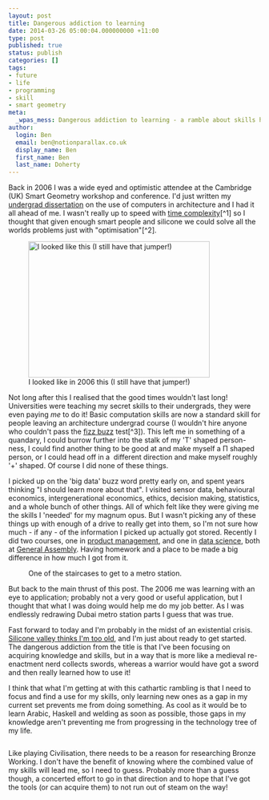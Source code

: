 ```yaml
---
layout: post
title: Dangerous addiction to learning
date: 2014-03-26 05:00:04.000000000 +11:00
type: post
published: true
status: publish
categories: []
tags:
- future
- life
- programming
- skill
- smart geometry
meta:
  _wpas_mess: Dangerous addiction to learning - a ramble about skills http://wp.me/p3wwRK-pA
author:
  login: Ben
  email: ben@notionparallax.co.uk
  display_name: Ben
  first_name: Ben
  last_name: Doherty
---
```

<p>Back in 2006 I was a wide eyed and optimistic attendee at the Cambridge (UK) Smart Geometry workshop and conference. I'd just written my <a title="dissertation" href="http://notionparallax.co.uk/?p=170">undergrad dissertation</a> on the use of computers in architecture and I had it all ahead of me. I wasn't really up to speed with <a href="http://en.wikipedia.org/wiki/Time_complexity">time complexity</a>[^1] so I thought that given enough smart people and silicone we could solve all the worlds problems just with "optimisation"[^2].</p>

<figure>
<img alt="I looked like this (I still have that jumper!)" src="{{ site.baseurl }}/assets/199875_6485070612_5930_n.jpg" width="362" height="272" />
<figcaption>
I looked like in 2006 this (I still have that jumper!)
</figcaption>
</figure>

<p>Not long after this I realised that the good times wouldn't last long! Universities were teaching my secret skills to their undergrads, they were even paying <em>me</em> to do it! Basic computation skills are now a standard skill for people leaving an architecture undergrad course (I wouldn't hire anyone who couldn't pass the <a href="http://blog.codinghorror.com/why-cant-programmers-program/">fizz buzz</a> test[^3]). This left me in something of a quandary, I could burrow further into the stalk of my 'T' shaped person-ness, I could find another thing to be good at and make myself a Π shaped person, or I could head off in a  different direction and make myself roughly '+' shaped. Of course I did none of these things.</p>
<p>I picked up on the 'big data' buzz word pretty early on, and spent years thinking "I should learn more about that". I visited sensor data, behavioural economics, intergenerational economics, ethics, decision making, statistics, and a whole bunch of other things. All of which felt like they were giving me the skills I 'needed' for my magnum opus. But I wasn't picking any of these things up with enough of a drive to really get into them, so I'm not sure how much - if any - of the information I picked up actually got stored. Recently I did two courses, one in <a href="https://generalassemb.ly/education/product-management">product management</a>, and one in <a href="https://generalassemb.ly/education/data-science">data science</a>, both at <a href="https://generalassemb.ly/">General Assembly</a>. Having homework and a place to be made a big difference in how much I got from it.</p>

<figure>
<img class=" " alt="" src="{{ site.baseurl }}/assets/4558446-IMG_7748_Exterior_Metro_Station.JPG"/> 
<figcaption>
One of the staircases to get to a metro station.
</figcaption>
</figure>

<p>But back to the main thrust of this post. The 2006 me was learning with an eye to application; probably not a very good or useful application, but I thought that what I was doing would help me do my job better. As I was endlessly redrawing Dubai metro station parts I guess that was true.</p>
<p>Fast forward to today and I'm probably in the midst of an existential crisis. <a href="http://www.newrepublic.com/article/117088/silicons-valleys-brutal-ageism">Silicone valley thinks I'm too old</a>, and I'm just about ready to get started. The dangerous addiction from the title is that I've been focusing on acquiring knowledge and skills, but in a way that is more like a medieval re-enactment nerd collects swords, whereas a warrior would have got a sword and then really learned how to use it!</p>
<p>I think that what I'm getting at with this cathartic rambling is that I need to focus and find a use for my skills, only learning new ones as a gap in my current set prevents me from doing something. As cool as it would be to learn Arabic, Haskell and welding as soon as possible, those gaps in my knowledge aren't preventing me from progressing in the technology tree of my life.</p>
<p><img alt="" src="{{ site.baseurl }}/assets/c3c_ancient.jpg" /></p>
<p>Like playing Civilisation, there needs to be a reason for researching Bronze Working. I don't have the benefit of knowing where the combined value of my skills will lead me, so I need to guess. Probably more than a guess though, a concerted effort to go in that direction and to hope that I've got the tools (or can acquire them) to not run out of steam on the way!</p>

[^1]: I'm still not, but I know more about what I don't know!

[^2]: not that much later I discovered that when people said <em>optimisation</em>, 9 times out of 10 they just meant that they didn't know how to solve a problem but they hoped that they computer could figure something out. It became something of a <a href="http://lesswrong.com/lw/iq/guessing_the_teachers_password/">teachers password</a>.

[^3]: if they couldn't program it but they could still work out how to do it logically I wouldn't hold it against them; ignorance is soluble, stupidity is probably chronic.